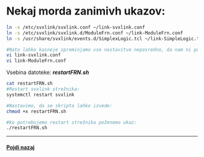 # Nekaj morda zanimivh ukazov:

```bash
ln -s /etc/svxlink/svxlink.conf ~/link-svxlink.conf
ln -s /etc/svxlink/svxlink.d/ModuleFrn.conf ~/link-ModuleFrn.conf
ln -s /usr/share/svxlink/events.d/SimplexLogic.tcl ~/link-SimpleLogic.tcl
```

```bash
#Nato lahko kasneje spreminjamo vse nastavitve neposredno, da nam ni potrebno razmišljati, kje so že nastavitvene datoteke.
vi link-svxlink.conf
vi link-ModuleFrn.conf
```

Vsebina datoteke: ***restartFRN.sh***

```bash
cat restartFRN.sh
#Restart svxlink strežnika:
systemctl restart svxlink
```

```bash
#Nastavimo, da se skripta lahko izvede:
chmod +x restartFRN.sh
```
```bash
#ko potrebujemo restart strežnika poženemo ukaz:
./restartFRN.sh
```

<hr>

#### [Pojdi nazaj](Rpi3-glavna-navodila.md)